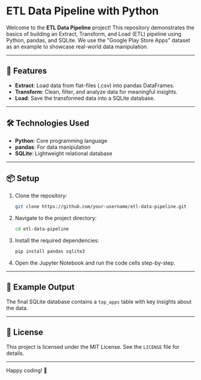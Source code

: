# ETL Data Pipeline with Python

Welcome to the **ETL Data Pipeline** project! This repository demonstrates the basics of building an Extract, Transform, and Load (ETL) pipeline using Python, pandas, and SQLite. We use the "Google Play Store Apps" dataset as an example to showcase real-world data manipulation.

---

## 🚀 Features

- **Extract**: Load data from flat-files (.csv) into pandas DataFrames.
- **Transform**: Clean, filter, and analyze data for meaningful insights.
- **Load**: Save the transformed data into a SQLite database.

---

## 🛠️ Technologies Used

- **Python**: Core programming language
- **pandas**: For data manipulation
- **SQLite**: Lightweight relational database

---

## 📦 Setup

1. Clone the repository:
   ```bash
   git clone https://github.com/your-username/etl-data-pipeline.git
   ```

2. Navigate to the project directory:
   ```bash
   cd etl-data-pipeline
   ```

3. Install the required dependencies:
   ```bash
   pip install pandas sqlite3
   ```

4. Open the Jupyter Notebook and run the code cells step-by-step.

---

## 🧪 Example Output

The final SQLite database contains a `top_apps` table with key insights about the data.

---

## 📄 License

This project is licensed under the MIT License. See the `LICENSE` file for details.

---

Happy coding! 🎉

